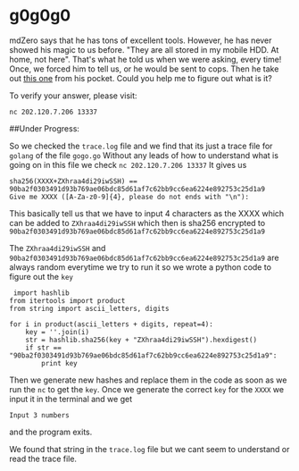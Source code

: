 # g0g0g0

mdZero says that he has tons of excellent tools. However, he has never showed his magic to us before. 
"They are all stored in my mobile HDD. At home, not here". That's what he told us when we were asking, every time! 
Once, we forced him to tell us, or he would be sent to cops. 
Then he take out [this one](https://github.com/GHAFRI/Writeups/blob/master/Reversing/0CTF%202018%20Quals/g0g0g0.tar.gz) from his pocket. 
Could you help me to figure out what is it?

To verify your answer, please visit: 

`nc 202.120.7.206 13337`

##Under Progress:

So we checked the `trace.log` file and we find that its just a trace file for `golang` of the file `gogo.go`
Without any leads of how to understand what is going on in this file we check `nc 202.120.7.206 13337`
It gives us

```
sha256(XXXX+ZXhraa4di29iwSSH) == 90ba2f0303491d93b769ae06bdc85d61af7c62bb9cc6ea6224e892753c25d1a9
Give me XXXX ([A-Za-z0-9]{4}, please do not ends with "\n"):
```
This basically tell us that we have to input 4 characters as the XXXX which can be added to `ZXhraa4di29iwSSH` which then is sha256 encrypted to
`90ba2f0303491d93b769ae06bdc85d61af7c62bb9cc6ea6224e892753c25d1a9`

The `ZXhraa4di29iwSSH` and `90ba2f0303491d93b769ae06bdc85d61af7c62bb9cc6ea6224e892753c25d1a9` are always random everytime we try to run it so we wrote a python code to figure out the `key`

```
 import hashlib
from itertools import product
from string import ascii_letters, digits

for i in product(ascii_letters + digits, repeat=4):
    key = ''.join(i)
    str = hashlib.sha256(key + "ZXhraa4di29iwSSH").hexdigest()
    if str == "90ba2f0303491d93b769ae06bdc85d61af7c62bb9cc6ea6224e892753c25d1a9":
        print key

```

Then we generate new hashes and replace them in the code as soon as we run the `nc` to get the `key`. Once we generate the correct `key` for the `XXXX` we input it in the terminal and we get

`Input 3 numbers`

and the program exits.

We found that string in the `trace.log` file but we cant seem to understand or read the trace file.
